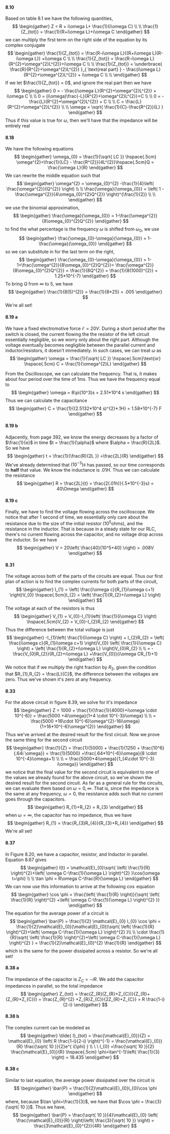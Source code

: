 #### 8.10

Based on table 8.1 we have the following quantities, 
$$
\begin{gather}
Z = R + i\omega L+ \frac{1}{i\omega C} \\ \\ 
\frac{1}{Z_{tot}} = \frac{1}{R+i\omega L}+i\omega C
\end{gather}
$$
we can multiply the first term on the right side of the equation by its complex conjugate
$$
\begin{gather}
\frac{1}{Z_{tot}} = \frac{R-i\omega L}{(R+i\omega L)(R-i\omega L)} +i\omega C \\ \\ 
\frac{1}{Z_{tot}} = \frac{R-i\omega L}{R^{2}+\omega^{2}L^{2}}+i\omega C \\ \\ 
\frac{1}{Z_{tot}} = \underbrace{ \frac{R}{R^{2}+\omega^{2}L^{2}} }_{ \text{real part} } - \frac{i\omega L}{R^{2}+\omega^{2}L^{2}} + i\omega C \\ \\ 
\end{gather}
$$
If we let $\frac{1}{Z_{tot}} = 0$, and ignore the real part then we have
$$
\begin{gather}
0 = - \frac{i\omega L}{R^{2}+\omega^{2}L^{2}} + i\omega C \\ \\ 
0 = (i\omega)\frac{-L}{R^{2}+\omega^{2}L^{2}}+C \\ \\
0 = -\frac{L}{R^{2}+\omega^{2}L^{2}} + C \\ \\ 
C = \frac{L}{R^{2}+\omega^{2}L^{2}} \\ \\ 
\omega = \sqrt{ \frac{1}{C}-\frac{R^{2}}{L} }
\end{gather}
$$
Thus if this value is true for $\omega$, then we'll have that the impedance will be entirely real

#### 8.18

We have the following equations 
$$
\begin{gather}
\omega_{0} = \frac{1}{\sqrt{ LC }} \hspace{.5cm} \omega^{2}=\frac{1}{LC} - \frac{R^{2}}{4L^{2}}\hspace{.5cm}Q = \frac{\omega L}{R}
\end{gather}
$$
We can rewrite the middle equation such that 
$$
\begin{gather}
\omega^{2} = \omega_{0}^{2} -\frac{1}{4}\left( \frac{\omega^{2}}{Q^{2}} \right) \\ \\ 
\frac{\omega}{\omega_{0}} =  \left( 1 - \frac{\omega^{2}}{4\omega_{0}^{2}Q^{2}} \right)^{\frac{1}{2}} \\ \\ 
\end{gather}
$$
we use the binomial approximation, 
$$
\begin{gather}
\frac{\omega}{\omega_{0}} = 1-\frac{\omega^{2}}{8\omega_{0}^{2}Q^{2}}
\end{gather}
$$
to find the what percentage is the frequency $\omega$ is shifted from $\omega_{0}$, we use 
$$
\begin{gather}
\frac{\omega_{0}-\omega}{\omega_{0}} = 1-\frac{\omega}{\omega_{0}} 
\end{gather}
$$
so we can substitute in for the last term on the right, 
$$
\begin{gather}
\frac{\omega_{0}-\omega}{\omega_{0}} = 1- 1+\frac{\omega^{2}}{8\omega_{0}^{2}Q^{2}}= \frac{\omega^{2}}{8\omega_{0}^{2}Q^{2}} = \frac{1}{8Q^{2}} = \frac{1}{8(1000)^{2}} = 1.25*10^{-7}
\end{gather}
$$
To bring $Q$ from $\infty$ to 5, we have 
$$
\begin{gather}
\frac{1}{8(5)^{2}} = \frac{1}{8*25} = .005
\end{gather}
$$
We're all set!

#### 8.19 a

We have a fixed electromotive force $\mathcal{E} = 20V$. During a short period after the switch is closed, the current flowing the the resistor of the left circuit essentially negligible, so we worry only about the right part. Although the voltage eventually becomes negligible between the parallel current and inductor/resistors, it doesn't immediately. In such cases, we can treat $\omega$ as 
$$
\begin{gather}
\omega = \frac{1}{\sqrt{ LC }} \hspace{.5cm}\text{or} \hspace{.5cm} C = \frac{1}{\omega^{2}L}
\end{gather}
$$


From the Oscilloscope, we can calculate the frequency. That is, it makes about four period over the time of 1$ms$. Thus we have the frequency equal to 
$$
\begin{gather}
\omega = 8\pi(10^3)s = 2.51*10^4 s
\end{gather}
$$
Thus we can calculate the capacitance
$$
\begin{gather}
C = \frac{1}{(2.5132*10^4 s)^{2}*.1H} = 1.58*10^{-7} F
\end{gather}
$$

#### 8.19 b

Adjacently, from page 392, we know the energy decreases by a factor of $\frac{1}{e}$ in time $t = \frac{1}{\alpha}$ where $\alpha = \frac{R}{2L}$. So we have 
$$
\begin{gather}
t = \frac{1}{\frac{R}{2L }} =\frac{2L}{R}
\end{gather}
$$
We've already determined that $(10^{-3})s$ has passed, so our time corresponds to **half** that value. We know the inductance is $.01H$. Thus we can calculate the resistance
$$
\begin{gather}
R = \frac{2L}{t} = \frac{2(.01h)}{.5*10^{-3}s} = 40\Omega
\end{gather}
$$
#### 8.19 c
Finally, we have to find the voltage flowing across the  oscilloscope. We notice that after 1 second of time, we essentially only care about the resistance due to the size of the initial resistor ($10^5$ohms), and the resistance in the inductor. That is because in a steady state for our RLC, there's no current flowing across the capacitor, and no voltage drop across the inductor. So we have
$$
\begin{gather}
V = 20\left( \frac{40}{10^5+40} \right) = .008V
\end{gather}
$$
#### 8.31 

The voltage across both of the parts of the circuits are equal. Thus our first plan of action is to find the complex currents for both parts of the circuit,
$$
\begin{gather}
I_{1} = \left( \frac{i\omega c}{R_{1}i\omega c+1} \right)V_{0} \hspace{.5cm}I_{2} = \left( \frac{1}{R_{2}+i\omega L} \right)
\end{gather}
$$
The voltage at each of the resistors is thus 
$$
\begin{gather}
V_{1} = V_{0}-I_{1}\left( \frac{1}{i\omega C} \right) \hspace{.5cm}V_{2} = V_{0}-I_{2}R_{2}
\end{gather}
$$
Thus the difference between the total voltage is just
$$
\begin{gather}
-I_{1}\left( \frac{1}{i\omega C} \right) + I_{2}R_{2} =  \left( \frac{i\omega c}{R_{1}i\omega c+1} \right)V_{0} \left( \frac{1}{i\omega C} \right)  + \left( \frac{1}{R_{2}+i\omega L} \right)V_{0}R_{2}  \\ \\ 
= -\frac{V_{0}R_{2}}{R_{2}+i\omega L} +\frac{V_{0}}{i\omega CR_{1}+1}
\end{gather}
$$
We notice that if we multiply the right fraction by $R_{2}$, given the condition that $R_{1},R_{2} = \frac{L}{C}$, the difference between the voltages are zero. Thus we've shown it's zero at any frequency.

#### 8.33

For the above circuit in figure 8.39, we solve for it's impedance
$$
\begin{gather}
Z = 1000 + \frac{1}{\frac{1}{4000}+i\omega \cdot 10^{-6}} = \frac{5000 +4i\omega}{1+4 \cdot 10^{-3}i\omega} \\ \\ 
= \frac{5000 +16\cdot 10^{-6}\omega^{2}-16i\omega}{1+16*10^{-6}\omega^{2}}
\end{gather}
$$
Thus we've arrived at the desired result for the first circuit. Now we prove the same thing for the second circuit
$$
\begin{gather}
\frac{1}{Z} = \frac{1}{5000} + \frac{1}{1250 + \frac{10^6}{.64i \omega}} = \frac{1}{5000} +\frac{.64*10^{-6}i\omega}{8 \cdot 10^{-4}i\omega+1}  \\ \\ 
= \frac{5000+4i\omega}{1_{4\cdot 10^{-3} i\omega}}
\end{gather}
$$
we notice that the final value for the second circuit is equivalent to one of the values we already found for the above circuit, so we've shown the desired result for the second circuit. As far as a general rule for the circuits, we can evaluate them based on $\omega=0,\infty$. That is, since the impedance is the same at any frequency, $\omega=0$, the resistance adds such that no current goes through the capacitors. 
$$
\begin{gather}
R_{1}+R_{2} = R_{3}
\end{gather}
$$
when $\omega=\infty$, the capacitor has no impedance, thus we have
$$
\begin{gather}
R_{1} = \frac{R_{3}R_{4}}{R_{3}+R_{4}}
\end{gather}
$$
We're all set!

#### 8.37
 
In Figure 8.20, we have a capacitor, resistor, and Inductor in parallel. Equation 8.67 gives
$$
\begin{gather}
I(t) = \mathcal{E}_{0}\sqrt{ \left( \frac{1}{R} \right)^{2}+\left( \omega C-\frac{1}{\omega L} \right)^{2} }\cos(\omega t+\phi) \\ \\ 
\tan \phi = R\omega C-\frac{R}{\omega L}
\end{gather}
$$
We can now use this information to arrive at the following $\cos$ equation
$$
\begin{gather}
\cos \phi = \frac{\left( \frac{1}{R} \right)}{\sqrt{ \left( \frac{1}{R} \right)^{2} +\left( \omega C-\frac{1}{\omega L} \right)^{2} }}
\end{gather}
$$
The equation for the average power of a circuit is
$$
\begin{gather}
\bar{P} = \frac{1}{2} \mathcal{E}_{0} I_{0} \cos \phi = \frac{1}{2}\mathcal{E}_{0}(\mathcal{E}_{0})\sqrt{ \left( \frac{1}{R} \right)^{2}+\left( \omega C-\frac{1}{\omega L} \right)^{2} }\\ \\ 
\cdot \frac{1}{R}\sqrt{ \left( \frac{1}{R} \right)^{2}+\left( \omega C-\frac{1}{\omega L} \right)^{2} } = \frac{1}{2}\mathcal{E}_{0}^{2} \frac{1}{R}
\end{gather}
$$
which is the same for the power dissipated across a resistor. So we're all set!

#### 8.38 a

The impedance of the capacitor is $Z_{C} = -iR$. We add the capacitor impedances in parallel, so the total impedance
$$
\begin{gather}
Z_{tot} =  \frac{Z_{R}(Z_{R}+Z_{C})}{Z_{R}+(Z_{R}+Z_{C})} = \frac{Z_{R}^{2} +Z_{R}Z_{C}}{2Z_{R}+Z_{C}} = R \frac{1-i}{2-i}
\end{gather}
$$
#### 8.38 b

The complex current can be modeled as 
$$
\begin{gather}
\tilde{ I}_{tot} = \frac{\mathcal{E}_{0}}{Z} = \mathcal{E}_{0} \left(  R \frac{1-i}{2-i} \right)^{-1} = \frac{\mathcal{E}_{0}}{R} \frac{\sqrt{ 10 }}{2}e^{ i(\phi) } \\ \ \
I_{0} =\frac{\sqrt{ 10 }}{2} \frac{\mathcal{E}_{0}}{R} \hspace{.5cm} \phi=\tan^{-1}\left( \frac{1}{3} \right) = 18.435
\end{gather}
$$
#### 8.38 c

Similar to last equation, the average power dissipated over the circuit is 
$$
\begin{gather}
\bar{P} = \frac{1}{2}\mathcal{E}_{0}I_{0}\cos \phi
\end{gather}
$$
where, because $\tan \phi=\frac{1}{3}$, we have that $\cos \phi = \frac{3}{\sqrt{ 10 }}$. Thus we have, 
$$
\begin{gather}
\bar{P} = \frac{\sqrt{ 10 }}{4}\mathcal{E}_{0} \left( \frac{\mathcal{E}_{0}}{R} \right)\left( \frac{3}{\sqrt{ 10 }} \right) = \frac{3\mathcal{E}_{0}^{2}}{4R}
\end{gather}
$$